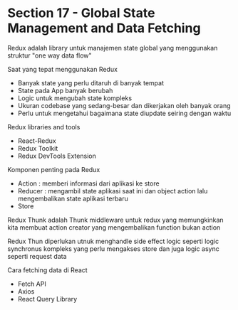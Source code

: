 # Section 17 - Global State Management and Data Fetching

Redux adalah library untuk manajemen state global yang menggunakan struktur "one way data flow"

Saat yang tepat menggunakan Redux
* Banyak state yang perlu ditaruh di banyak tempat
* State pada App banyak berubah
* Logic untuk mengubah state kompleks
* Ukuran codebase yang sedang-besar dan dikerjakan oleh banyak orang
* Perlu untuk mengetahui bagaimana state diupdate seiring dengan waktu

Redux libraries and tools
* React-Redux
* Redux Toolkit
* Redux DevTools Extension

Komponen penting pada Redux
* Action : memberi informasi dari aplikasi ke store
* Reducer : mengambil state aplikasi saat ini dan object action lalu mengembalikan state aplikasi terbaru
* Store

Redux Thunk adalah Thunk middleware untuk redux yang memungkinkan kita membuat action creator yang mengembalikan function bukan action

Redux Thun diperlukan utnuk menghandle side effect logic seperti logic synchronus kompleks yang perlu mengakses store dan juga logic async seperti request data

Cara fetching data di React
* Fetch API
* Axios
* React Query Library
